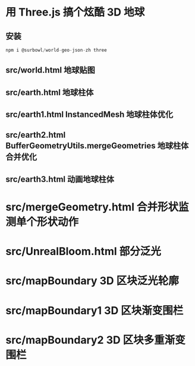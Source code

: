# 用 Three.js 搞个炫酷 3D 地球

## 安装

```js
npm i @surbowl/world-geo-json-zh three
```

## src/world.html 地球贴图

## src/earth.html 地球柱体

## src/earth1.html InstancedMesh 地球柱体优化

## src/earth2.html BufferGeometryUtils.mergeGeometries 地球柱体合并优化

## src/earth3.html 动画地球柱体

# src/mergeGeometry.html 合并形状监测单个形状动作

# src/UnrealBloom.html 部分泛光

# src/mapBoundary 3D 区块泛光轮廓

# src/mapBoundary1 3D 区块渐变围栏

# src/mapBoundary2 3D 区块多重渐变围栏
